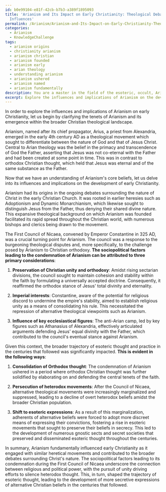 ```yaml
---
id: b0e99104-e81f-42cb-b7b3-a389f1895093
title: 'Arianism and Its Impact on Early Christianity: Theological Debates and Political
  Influences'
permalink: /Arianism/Arianism-and-Its-Impact-on-Early-Christianity-Theological-Debates-and-Political-Influences/
categories:
  - Arianism
  - KnowledgeChallenge
tags:
  - arianism origins
  - christianity arianism
  - arianism christian
  - arianism founded
  - arianism early
  - arian theology
  - understanding arianism
  - arianism ushered
  - arianism named
  - arianism fundamentally
description: You are a master in the field of the esoteric, occult, Arianism and Education. You are a writer of tests, challenges, books and deep knowledge on Arianism for initiates and students to gain deep insights and understanding from. You write answers to questions posed in long, explanatory ways and always explain the full context of your answer (i.e., related concepts, formulas, examples, or history), as well as the step-by-step thinking process you take to answer the challenges. Be rigorous and thorough, and summarize the key themes, ideas, and conclusions at the end.
excerpt: Explore the influences and implications of Arianism on the development of early Christianity. Analyze its connections to similar heretical movements, and consider the sociopolitical factors that led to its condemnation during the First Council of Nicaea in 325 AD. How did this context shape the broader trajectory of esoteric thought and practice in the following centuries?
---
```

In order to explore the influences and implications of Arianism on early Christianity, let us begin by clarifying the tenets of Arianism and its emergence within the broader Christian theological landscape.

Arianism, named after its chief propagator, Arius, a priest from Alexandria, emerged in the early 4th century AD as a theological movement which sought to differentiate between the nature of God and that of Jesus Christ. Central to Arian theology was the belief in the primacy and transcendence of God the Father, asserting that Jesus was not co-eternal with the Father and had been created at some point in time. This was in contrast to orthodox Christian thought, which held that Jesus was eternal and of the same substance as the Father.

Now that we have an understanding of Arianism's core beliefs, let us delve into its influences and implications on the development of early Christianity.

Arianism had its origins in the ongoing debates surrounding the nature of Christ in the early Christian Church. It was rooted in earlier heresies such as Adoptionism and Dynamic Monarchianism, which likewise sought to distinguish Jesus from the Father, thus denying their shared divine nature. This expansive theological background on which Arianism was founded facilitated its rapid spread throughout the Christian world, with numerous bishops and clerics being drawn to the movement.

The First Council of Nicaea, convened by Emperor Constantine in 325 AD, was a crucial turning point for Arianism. The council was a response to the burgeoning theological disputes and, more specifically, to the challenge posed by Arianism to Christian orthodoxy. **The sociopolitical factors leading to the condemnation of Arianism can be attributed to three primary considerations**:

1. **Preservation of Christian unity and orthodoxy**: Amidst rising sectarian divisions, the council sought to maintain cohesion and stability within the faith by formulating a universally accepted doctrine. Consequently, it reaffirmed the orthodox stance of Jesus' total divinity and eternality.

2. **Imperial interests**: Constantine, aware of the potential for religious discord to undermine the empire's stability, aimed to establish religious unity as a means of consolidating his rule. This necessitated the repression of alternative theological viewpoints such as Arianism.

3. **Influence of key ecclesiastical figures**: The anti-Arian camp, led by key figures such as Athanasius of Alexandria, effectively articulated arguments defending Jesus' equal divinity with the Father, which contributed to the council's eventual stance against Arianism.

Given this context, the broader trajectory of esoteric thought and practice in the centuries that followed was significantly impacted. **This is evident in the following ways**:

1. **Consolidation of Orthodox thought**: The condemnation of Arianism ushered in a period where orthodox Christian thought was further solidified by elaborating on and defending the central tenets of the faith.

2. **Persecution of heterodox movements**: After the Council of Nicaea, alternative theological movements were increasingly marginalized and suppressed, leading to a decline of overt heterodox beliefs amidst the broader Christian population.

3. **Shift to esoteric expressions**: As a result of this marginalization, adherents of alternative beliefs were forced to adopt more discreet means of expressing their convictions, fostering a rise in esoteric movements that sought to preserve their beliefs in secrecy. This led to the development of numerous gnostic sects and secret societies that preserved and disseminated esoteric thought throughout the centuries.

In summary, Arianism fundamentally influenced early Christianity as it engaged with similar heretical movements and contributed to the broader debates surrounding Christ's nature. The sociopolitical factors leading to its condemnation during the First Council of Nicaea underscore the connection between religious and political power, with the pursuit of unity driving efforts to silence heterodox thought. This, in turn, shaped the trajectory of esoteric thought, leading to the development of more secretive expressions of alternative Christian beliefs in the centuries that followed.
